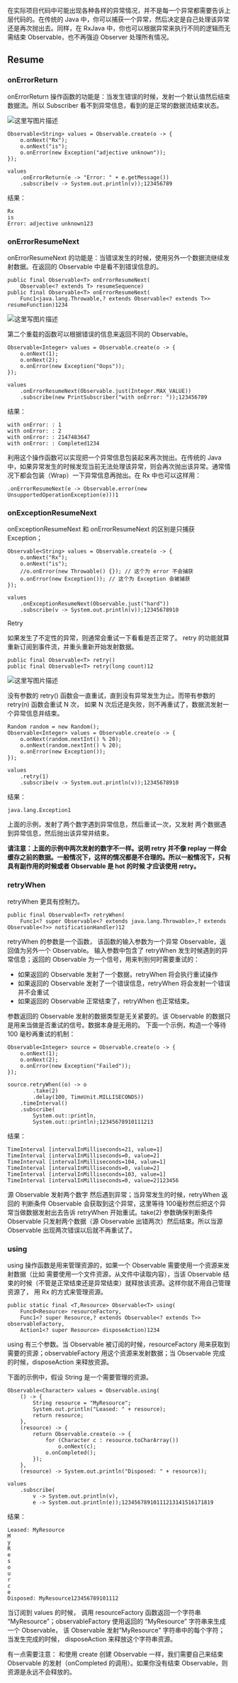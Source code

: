 在实际项目代码中可能出现各种各样的异常情况，并不是每一个异常都需要告诉上层代码的。在传统的 Java 中，你可以捕获一个异常，然后决定是自己处理该异常还是再次抛出去。同样，在 RxJava 中，你也可以根据异常来执行不同的逻辑而无需结束 Observable，也不再强迫 Observer 处理所有情况。

## Resume

### onErrorReturn

onErrorReturn 操作函数的功能是：当发生错误的时候，发射一个默认值然后结束数据流。所以 Subscriber 看不到异常信息，看到的是正常的数据流结束状态。

![这里写图片描述](http://img.blog.csdn.net/20160706095925770)

```
Observable<String> values = Observable.create(o -> {
    o.onNext("Rx");
    o.onNext("is");
    o.onError(new Exception("adjective unknown"));
});

values
    .onErrorReturn(e -> "Error: " + e.getMessage())
    .subscribe(v -> System.out.println(v));123456789
```

结果：

```
Rx
is
Error: adjective unknown123
```

### onErrorResumeNext

onErrorResumeNext 的功能是：当错误发生的时候，使用另外一个数据流继续发射数据。在返回的 Observable 中是看不到错误信息的。

```
public final Observable<T> onErrorResumeNext(
    Observable<? extends T> resumeSequence)
public final Observable<T> onErrorResumeNext(
    Func1<java.lang.Throwable,? extends Observable<? extends T>> resumeFunction)1234
```

![这里写图片描述](http://img.blog.csdn.net/20160706100242649)

第二个重载的函数可以根据错误的信息来返回不同的 Observable。

```
Observable<Integer> values = Observable.create(o -> {
    o.onNext(1);
    o.onNext(2);
    o.onError(new Exception("Oops"));
});

values
    .onErrorResumeNext(Observable.just(Integer.MAX_VALUE))
    .subscribe(new PrintSubscriber("with onError: "));123456789
```

结果：

```
with onError: : 1
with onError: : 2
with onError: : 2147483647
with onError: : Completed1234
```

利用这个操作函数可以实现把一个异常信息包装起来再次抛出。在传统的 Java 中，如果异常发生的时候发现当前无法处理该异常，则会再次抛出该异常。通常情况下都会包装（Wrap）一下异常信息再抛出。在 Rx 中也可以这样用：

```
.onErrorResumeNext(e -> Observable.error(new UnsupportedOperationException(e)))1
```

### onExceptionResumeNext

onExceptionResumeNext 和 onErrorResumeNext 的区别是只捕获 Exception；

```
Observable<String> values = Observable.create(o -> {
    o.onNext("Rx");
    o.onNext("is");
    //o.onError(new Throwable() {}); // 这个为 error 不会捕获
    o.onError(new Exception()); // 这个为 Exception 会被捕获
});

values
    .onExceptionResumeNext(Observable.just("hard"))
    .subscribe(v -> System.out.println(v));12345678910
```

Retry

如果发生了不定性的异常，则通常会重试一下看看是否正常了。 retry 的功能就算重新订阅到事件流，并重头重新开始发射数据。

```
public final Observable<T> retry()
public final Observable<T> retry(long count)12
```

![这里写图片描述](http://img.blog.csdn.net/20160706103843065)

没有参数的 retry() 函数会一直重试，直到没有异常发生为止。而带有参数的 retry(n) 函数会重试 N 次， 如果 N 次后还是失败，则不再重试了，数据流发射一个异常信息并结束。

```
Random random = new Random();
Observable<Integer> values = Observable.create(o -> {
    o.onNext(random.nextInt() % 20);
    o.onNext(random.nextInt() % 20);
    o.onError(new Exception());
});

values
    .retry(1)
    .subscribe(v -> System.out.println(v));12345678910
```

结果：

```
java.lang.Exception1
```

上面的示例，发射了两个数字遇到异常信息，然后重试一次，又发射 两个数据遇到异常信息，然后抛出该异常并结束。

**请注意：上面的示例中两次发射的数字不一样。说明 retry 并不像 replay 一样会缓存之前的数据。一般情况下，这样的情况都是不合理的。所以一般情况下，只有具有副作用的时候或者 Observable 是 hot 的时候 才应该使用 retry。**

### retryWhen

retryWhen 更具有控制力。

```
public final Observable<T> retryWhen(
    Func1<? super Observable<? extends java.lang.Throwable>,? extends Observable<?>> notificationHandler)12
```

retryWhen 的参数是一个函数， 该函数的输入参数为一个异常 Observable，返回值为另外一个 Observable。 输入参数中包含了 retryWhen 发生时候遇到的异常信息；返回的 Observable 为一个信号，用来判别何时需要重试的：

- 如果返回的 Observable 发射了一个数据，retryWhen 将会执行重试操作
- 如果返回的 Observable 发射了一个错误信息，retryWhen 将会发射一个错误并不会重试
- 如果返回的 Observable 正常结束了，retryWhen 也正常结束。

参数返回的 Observable 发射的数据类型是无关紧要的。该 Observable 的数据只是用来当做是否重试的信号。数据本身是无用的。 
下面一个示例，构造一个等待 100 毫秒再重试的机制：

```
Observable<Integer> source = Observable.create(o -> {
    o.onNext(1);
    o.onNext(2);
    o.onError(new Exception("Failed"));
});

source.retryWhen((o) -> o
        .take(2)
        .delay(100, TimeUnit.MILLISECONDS))
    .timeInterval()
    .subscribe(
        System.out::println,
        System.out::println);12345678910111213
```

结果：

```
TimeInterval [intervalInMilliseconds=21, value=1]
TimeInterval [intervalInMilliseconds=0, value=2]
TimeInterval [intervalInMilliseconds=104, value=1]
TimeInterval [intervalInMilliseconds=0, value=2]
TimeInterval [intervalInMilliseconds=103, value=1]
TimeInterval [intervalInMilliseconds=0, value=2]123456
```

源 Observable 发射两个数字 然后遇到异常；当异常发生的时候，retryWhen 返回的 判断条件 Observable 会获取到这个异常，这里等待 100毫秒然后把这个异常当做数据发射出去告诉 retryWhen 开始重试。take(2) 参数确保判断条件 Observable 只发射两个数据（源 Observable 出错两次）然后结束。所以当源 Observable 出现两次错误以后就不再重试了。

### using

using 操作函数是用来管理资源的，如果一个 Observable 需要使用一个资源来发射数据（比如 需要使用一个文件资源，从文件中读取内容），当该 Observable 结束的时候（不管是正常结束还是异常结束）就释放该资源。这样你就不用自己管理资源了， 用 Rx 的方式来管理资源。

```
public static final <T,Resource> Observable<T> using(
    Func0<Resource> resourceFactory,
    Func1<? super Resource,? extends Observable<? extends T>> observableFactory,
    Action1<? super Resource> disposeAction)1234
```

using 有三个参数。当 Observable 被订阅的时候，resourceFactory 用来获取到需要的资源；observableFactory 用这个资源来发射数据；当 Observable 完成的时候，disposeAction 来释放资源。

下面的示例中，假设 String 是一个需要管理的资源。

```
Observable<Character> values = Observable.using(
    () -> {
        String resource = "MyResource";
        System.out.println("Leased: " + resource);
        return resource;
    },
    (resource) -> {
        return Observable.create(o -> {
            for (Character c : resource.toCharArray())
                o.onNext(c);
            o.onCompleted();
        });
    },
    (resource) -> System.out.println("Disposed: " + resource));

values
    .subscribe(
        v -> System.out.println(v),
        e -> System.out.println(e));12345678910111213141516171819
```

结果：

```
Leased: MyResource
M
y
R
e
s
o
u
r
c
e
Disposed: MyResource123456789101112
```

当订阅到 values 的时候， 调用 resourceFactory 函数返回一个字符串 “MyResource”；observableFactory 使用返回的 “MyResource” 字符串来生成一个 Observable， 该 Observable 发射”MyResource” 字符串中的每个字符；当发生完成的时候， disposeAction 来释放这个字符串资源。

有一点需要注意： 和使用 create 创建 Observable 一样，我们需要自己来结束 Observable 的发射（onCompleted 的调用）。如果你没有结束 Observable，则资源是永远不会释放的。
